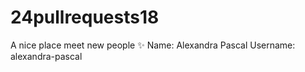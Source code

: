 # 24pullrequests18

A nice place meet new people :sparkles:
Name: Alexandra Pascal Username: alexandra-pascal 
